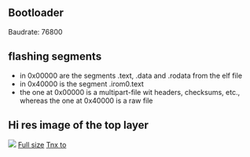 ## Bootloader
Baudrate: 76800

## flashing segments
* in 0x00000 are the segments .text, .data and .rodata from the elf file
* in 0x40000 is the segment .irom0.text
* the one at 0x00000 is a multipart-file wit headers, checksums, etc., whereas the one at 0x40000 is a raw file

## Hi res image of the top layer
![](http://s.zeptobars.ru/ESP8266.jpg)
[Full size](http://s.zeptobars.ru/ESP8266-HD.jpg)
[Tnx to](http://zeptobars.ru/en/read/Espressif-ESP8266-wifi-serial-rs232-ESP8089-IoT)